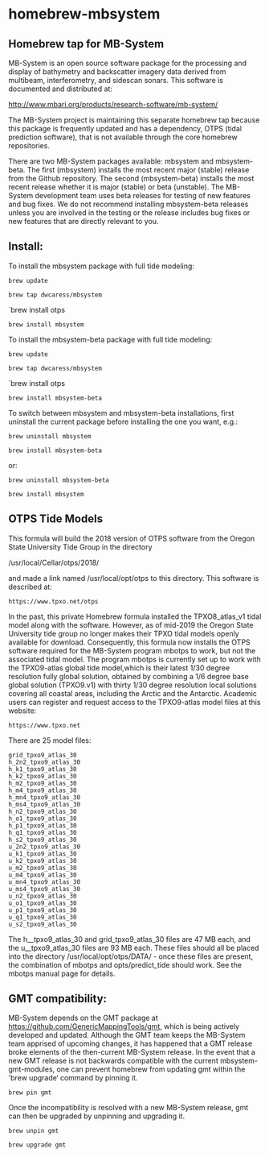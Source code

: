 # homebrew-mbsystem
## Homebrew tap for MB-System

MB-System is an open source software package for the processing and display of bathymetry and backscatter imagery data derived from multibeam, interferometry, and sidescan sonars. This software is documented and distributed at:

http://www.mbari.org/products/research-software/mb-system/

The MB-System project is maintaining this separate homebrew tap because this package is frequently updated and has a dependency, OTPS (tidal prediction software), that is not available through the core homebrew repositories. 

There are two MB-System packages available: mbsystem and mbsystem-beta. The first (mbsystem) installs the most recent major (stable) release from the Github repository. The second (mbsystem-beta) installs the most recent release whether it is major (stable) or beta (unstable). The MB-System development team uses beta releases for testing of new features and bug fixes. We do not recommend installing mbsystem-beta releases unless you are involved in the testing or the release includes bug fixes or new features that are directly relevant to you.

## Install:

To install the mbsystem package with full tide modeling:

`brew update`

`brew tap dwcaress/mbsystem`

`brew install otps

`brew install mbsystem`

To install the mbsystem-beta package with full tide modeling:

`brew update`

`brew tap dwcaress/mbsystem`

`brew install otps

`brew install mbsystem-beta`

To switch between mbsystem and mbsystem-beta installations, first uninstall the current package before installing the one you want, e.g.:

`brew uninstall mbsystem`

`brew install mbsystem-beta`

or:

`brew uninstall mbsystem-beta`

`brew install mbsystem`

## OTPS Tide Models
This formula will build the 2018 version of OTPS software from the Oregon
State University Tide Group in the directory 

  /usr/local/Cellar/otps/2018/
  
and made a link named /usr/local/opt/otps to this directory. This software
is described at:

    https://www.tpxo.net/otps
    
In the past, this private Homebrew formula installed the TPXO8_atlas_v1
tidal model along with the software. However, as of mid-2019 the Oregon 
State University tide group no longer makes their TPXO tidal models openly 
available for download. Consequently, this formula now installs  the OTPS 
software required for the MB-System program mbotps to work, but not the 
associated tidal model. The program mbotps is currently set up to work 
with the TPXO9-atlas global tide model,which is their latest 1/30 degree 
resolution fully global solution, obtained by combining  a 1/6 degree base 
global solution (TPXO9.v1) with thirty 1/30 degree resolution local solutions 
covering all coastal areas, including the Arctic and the Antarctic. 
Academic users can register and request access to the TPXO9-atlas model 
files at this website:

    https://www.tpxo.net

There are 25 model files:

    grid_tpxo9_atlas_30
    h_2n2_tpxo9_atlas_30
    h_k1_tpxo9_atlas_30
    h_k2_tpxo9_atlas_30
    h_m2_tpxo9_atlas_30
    h_m4_tpxo9_atlas_30
    h_mn4_tpxo9_atlas_30
    h_ms4_tpxo9_atlas_30
    h_n2_tpxo9_atlas_30
    h_o1_tpxo9_atlas_30
    h_p1_tpxo9_atlas_30
    h_q1_tpxo9_atlas_30
    h_s2_tpxo9_atlas_30
    u_2n2_tpxo9_atlas_30
    u_k1_tpxo9_atlas_30
    u_k2_tpxo9_atlas_30
    u_m2_tpxo9_atlas_30
    u_m4_tpxo9_atlas_30
    u_mn4_tpxo9_atlas_30
    u_ms4_tpxo9_atlas_30
    u_n2_tpxo9_atlas_30
    u_o1_tpxo9_atlas_30
    u_p1_tpxo9_atlas_30
    u_q1_tpxo9_atlas_30
    u_s2_tpxo9_atlas_30

The h__tpxo9_atlas_30 and grid_tpxo9_atlas_30 files are 47 MB each, and 
the u__tpxo9_atlas_30 files are 93 MB each. These files should all be 
placed into the directory /usr/local/opt/otps/DATA/ - once these files 
are present, the combination of mbotps and opts/predict_tide should work. 
See the mbotps manual page for details.

## GMT compatibility:

MB-System depends on the GMT package at https://github.com/GenericMappingTools/gmt, which is being actively developed and updated. Although the GMT team keeps the MB-System team apprised of upcoming changes, it has happened that a GMT release broke elements of the then-current MB-System release. In the event that a new GMT release is not backwards compatible with the current mbsystem-gmt-modules, one can prevent homebrew from updating gmt within the 'brew upgrade‘ command by pinning it.

`brew pin gmt`

Once the incompatibility is resolved with a new MB-System release, gmt can then be upgraded by unpinning and upgrading it.

`brew unpin gmt`

`brew upgrade gmt`
